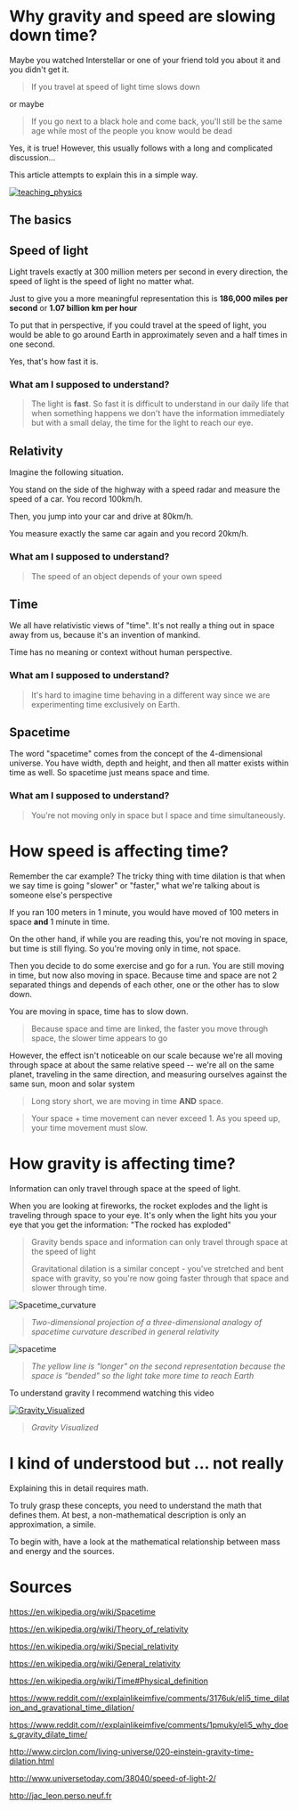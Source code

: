 # Why gravity and speed are slowing down time?

Maybe you watched Interstellar or one of your friend told you about it and you didn't get it. 

> If you travel at speed of light time slows down

or maybe

> If you go next to a black hole and come back, you'll still be the same age while most of the people you know would be dead

Yes, it is true! However, this usually follows with a long and complicated discussion...


This article attempts to explain this in a simple way.

[![teaching_physics](./teaching_physics.png)](https://xkcd.com/895/)

## The basics

## Speed of light

Light travels exactly at 300 million meters per second in every direction, the speed of light is the speed of light no matter what.

Just to give you a more meaningful representation this is **186,000 miles per second** or **1.07 billion km per hour**

To put that in perspective, if you could travel at the speed of light, you would be able to go around Earth in approximately seven and a half times in one second.

Yes, that's how fast it is.

### What am I supposed to understand? 

> The light is **fast**. So fast it is difficult to understand in our daily life that when something happens we don't have the information immediately but with a small delay, the time for the light to reach our eye.

## Relativity

Imagine the following situation.

You stand on the side of the highway with a speed radar and measure the speed of a car. You record 100km/h.

Then, you jump into your car and drive at 80km/h.

You measure exactly the same car again and you record 20km/h.

### What am I supposed to understand? 

> The speed of an object depends of your own speed


## Time


We all have relativistic views of "time". It's not really a thing out in space away from us, because it's an invention of mankind.

Time has no meaning or context without human perspective.

### What am I supposed to understand? 

> It's hard to imagine time behaving in a different way since we are experimenting time exclusively on Earth.

## Spacetime

The word "spacetime" comes from the concept of the 4-dimensional universe. You have width, depth and height, and then all matter exists within time as well. So spacetime just means space and time.

### What am I supposed to understand? 

> You're not moving only in space but I space and time simultaneously. 

# How speed is affecting time?

Remember the car example? The tricky thing with time dilation is that when we say time is going "slower" or "faster," what we're talking about is someone else's perspective

If you ran 100 meters in 1 minute, you would have moved of 100 meters in space **and** 1 minute in time.

On the other hand, if while you are reading this, you're not moving in space, but time is still flying. So you're moving only in time, not space.

Then you decide to do some exercise and go for a run.
You are still moving in time, but now also moving in space. Because time and space are not 2 separated things and depends of each other, one or the other has to slow down. 

You are moving in space, time has to slow down.

> Because space and time are linked, the faster you move through space, the slower time appears to go

However, the effect isn't noticeable on our scale because we're all moving through space at about the same relative speed -- we're all on the same planet, traveling in the same direction, and measuring ourselves against the same sun, moon and solar system

> Long story short, we are moving in time **AND** space. 

> Your space + time movement can never exceed 1.
> As you speed up, your time movement must slow.

# How gravity is affecting time?

Information can only travel through space at the speed of light.

When you are looking at fireworks, the rocket explodes and the light is traveling through space to your eye. It's only when the light hits you your eye that you get the information: "The rocked has exploded"

> Gravity bends space and information can only travel through space at the speed of light
> 
> Gravitational dilation is a similar concept - you've stretched and bent space with gravity, so you're now going faster through that space and slower through time.

![Spacetime_curvature](./Spacetime_curvature.png)
> _Two-dimensional projection of a three-dimensional analogy of spacetime curvature described in general relativity_

![spacetime](./space-time.gif)

> _The yellow line is "longer" on the second representation because the space is "bended" so the light take more time to reach Earth_

To understand gravity I recommend watching this video

[![Gravity_Visualized](./Gravity_Visualized.png)](https://www.youtube.com/watch?v=MTY1Kje0yLg)

> _Gravity Visualized_

# I kind of understood but ... not really

Explaining this in detail requires math. 

To truly grasp these concepts, you need to understand the math that defines them. At best, a non-mathematical description is only an approximation, a simile.

To begin with, have a look at the mathematical relationship between mass and energy and the sources.


# Sources

https://en.wikipedia.org/wiki/Spacetime

https://en.wikipedia.org/wiki/Theory_of_relativity

https://en.wikipedia.org/wiki/Special_relativity

https://en.wikipedia.org/wiki/General_relativity

https://en.wikipedia.org/wiki/Time#Physical_definition

https://www.reddit.com/r/explainlikeimfive/comments/3176uk/eli5_time_dilation_and_gravational_time_dilation/

https://www.reddit.com/r/explainlikeimfive/comments/1pmuky/eli5_why_does_gravity_dilate_time/

http://www.circlon.com/living-universe/020-einstein-gravity-time-dilation.html

http://www.universetoday.com/38040/speed-of-light-2/

http://jac_leon.perso.neuf.fr